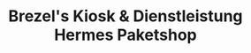 ---
title: "Brezel's Kiosk & Dienstleistung Hermes Paketshop"
url: /leipzig/brezels-kiosk-und-dienstleistung-hermes-paketshop/
shop: Kiosk
---
